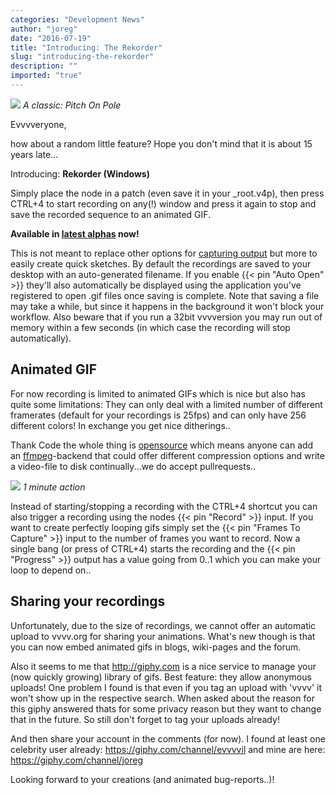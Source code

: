 ```yaml
---
categories: "Development News"
author: "joreg"
date: "2016-07-19"
title: "Introducing: The Rekorder"
slug: "introducing-the-rekorder"
description: ""
imported: "true"
---
```



![](http://i.giphy.com/l0HlLIjXa7THhhotO.gif) 
*A classic: Pitch On Pole*

Evvvveryone,

how about a random little feature? Hope you don't mind that it is about 15 years late...

Introducing: **Rekorder (Windows)**

Simply place the node in a patch (even save it in your _root.v4p), then press CTRL+4 to start recording on any(!) window and press it again to stop and save the recorded sequence to an animated GIF. 

**Available in [latest alphas](https://vvvv.org/downloads/previews) now!**

This is not meant to replace other options for [capturing output](https://betadocs.vvvv.org/topics/graphics/direct3d-9/basics/capturing-output.html) but more to easily create quick sketches. By default the recordings are saved to your desktop with an auto-generated filename. If you enable {{< pin "Auto Open" >}} they'll also automatically be displayed using the application you've registered to open .gif files once saving is complete. Note that saving a file may take a while, but since it happens in the background it won't block your workflow. Also beware that if you run a 32bit vvvversion you may run out of memory within a few seconds (in which case the recording will stop automatically).

## Animated GIF
For now recording is limited to animated GIFs which is nice but also has quite some limitations: They can only deal with a limited number of different framerates (default for your recordings is 25fps) and can only have 256 different colors! In exchange you get nice ditherings..

Thank Code the whole thing is [opensource](https://github.com/vvvv/vvvv-sdk/blob/develop/vvvv45/src/nodes/plugins/Windows/ScreenRecorderNode.cs) which means anyone can add an [ffmpeg](https://duckduckgo.com/?q=ffmpeg+.net)-backend that could offer different compression options and write a video-file to disk continually...we do accept pullrequests..

![](https://diasp.org/uploads/images/scaled_full_8e057faa5f492d001151.gif) 
*1 minute action*

Instead of starting/stopping a recording with the CTRL+4 shortcut you can also trigger a recording using the nodes {{< pin "Record" >}} input. If you want to create perfectly looping gifs simply set the {{< pin "Frames To Capture" >}} input to the number of frames you want to record. Now a single bang (or press of CTRL+4) starts the recording and the {{< pin "Progress" >}} output has a value going from 0..1 which you can make your loop to depend on..

## Sharing your recordings
Unfortunately, due to the size of recordings, we cannot offer an automatic upload to vvvv.org for sharing your animations. What's new though is that you can now embed animated gifs in blogs, wiki-pages and the forum. 

Also it seems to me that <http://giphy.com> is a nice service to manage your (now quickly growing) library of gifs. Best feature: they allow anonymous uploads! One problem I found is that even if you tag an upload with 'vvvv' it won't show up in the respective search. When asked about the reason for this giphy answered thats for some privacy reason but they want to change that in the future. So still don't forget to tag your uploads already!

And then share your account in the comments (for now). I found at least one celebrity user already: 
 https://giphy.com/channel/evvvvil 
and mine are here:
 https://giphy.com/channel/joreg 

Looking forward to your creations (and animated bug-reports..)!